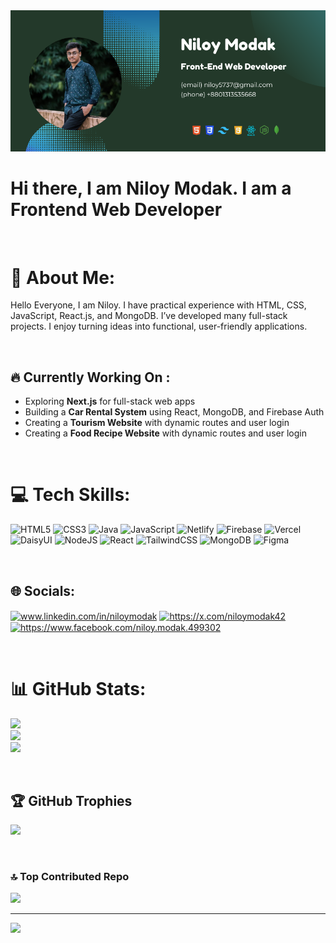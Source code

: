 <img src="https://github.com/Niloy-Modak/Niloy-Modak/blob/main/My-probational%20-banner-github.png" />
<h1>Hi there, I am Niloy Modak. I am a Frontend Web Developer</h1>
<br>

# 💫 About Me:
Hello Everyone, I am Niloy. I have practical experience with HTML, CSS, JavaScript, React.js, and MongoDB. I’ve developed many full-stack projects. I enjoy turning ideas into functional, user-friendly applications.

<br>

## 🔥 Currently Working On :
- Exploring **Next.js** for full-stack web apps
- Building a **Car Rental System** using React, MongoDB, and Firebase Auth
- Creating a **Tourism Website** with dynamic routes and user login
- Creating a **Food Recipe Website** with dynamic routes and user login

<br>

# 💻 Tech Skills:
![HTML5](https://img.shields.io/badge/html5-%23E34F26.svg?style=for-the-badge&logo=html5&logoColor=white) ![CSS3](https://img.shields.io/badge/css3-%231572B6.svg?style=for-the-badge&logo=css3&logoColor=white) ![Java](https://img.shields.io/badge/java-%23ED8B00.svg?style=for-the-badge&logo=openjdk&logoColor=white) ![JavaScript](https://img.shields.io/badge/javascript-%23323330.svg?style=for-the-badge&logo=javascript&logoColor=%23F7DF1E) ![Netlify](https://img.shields.io/badge/netlify-%23000000.svg?style=for-the-badge&logo=netlify&logoColor=#00C7B7) ![Firebase](https://img.shields.io/badge/firebase-%23039BE5.svg?style=for-the-badge&logo=firebase) ![Vercel](https://img.shields.io/badge/vercel-%23000000.svg?style=for-the-badge&logo=vercel&logoColor=white) ![DaisyUI](https://img.shields.io/badge/daisyui-5A0EF8?style=for-the-badge&logo=daisyui&logoColor=white) ![NodeJS](https://img.shields.io/badge/node.js-6DA55F?style=for-the-badge&logo=node.js&logoColor=white) ![React](https://img.shields.io/badge/react-%2320232a.svg?style=for-the-badge&logo=react&logoColor=%2361DAFB) ![TailwindCSS](https://img.shields.io/badge/tailwindcss-%2338B2AC.svg?style=for-the-badge&logo=tailwind-css&logoColor=white) ![MongoDB](https://img.shields.io/badge/MongoDB-%234ea94b.svg?style=for-the-badge&logo=mongodb&logoColor=white) ![Figma](https://img.shields.io/badge/figma-%23F24E1E.svg?style=for-the-badge&logo=figma&logoColor=white)

<br>

## 🌐 Socials:
<p align="left">
<a href="https://linkedin.com/in/www.linkedin.com/in/niloymodak" target="blank"><img align="center" src="https://raw.githubusercontent.com/rahuldkjain/github-profile-readme-generator/master/src/images/icons/Social/linked-in-alt.svg" alt="www.linkedin.com/in/niloymodak" height="30" width="40" /></a>
<a href="https://twitter.com/https://x.com/niloymodak42" target="blank"><img align="center" src="https://upload.wikimedia.org/wikipedia/commons/b/b7/X_logo.jpg" alt="https://x.com/niloymodak42" width="40" /></a>
<a href="https://fb.com/https://www.facebook.com/niloy.modak.499302" target="blank"><img align="center" src="https://raw.githubusercontent.com/rahuldkjain/github-profile-readme-generator/master/src/images/icons/Social/facebook.svg" alt="https://www.facebook.com/niloy.modak.499302" height="30" width="40" /></a>
</p>


<br>




# 📊 GitHub Stats:
![](https://github-readme-stats.vercel.app/api?username=Niloy-Modak&theme=vue-dark&hide_border=false&include_all_commits=false&count_private=false)<br/>
![](https://nirzak-streak-stats.vercel.app/?user=Niloy-Modak&theme=vue-dark&hide_border=false)<br/>
![](https://github-readme-stats.vercel.app/api/top-langs/?username=Niloy-Modak&theme=vue-dark&hide_border=false&include_all_commits=false&count_private=false&layout=compact)

<br>

## 🏆 GitHub Trophies
![](https://github-profile-trophy.vercel.app/?username=Niloy-Modak&theme=gruvbox&no-frame=false&no-bg=true&margin-w=4)

<br>

### 🔝 Top Contributed Repo
![](https://github-contributor-stats.vercel.app/api?username=Niloy-Modak&limit=5&theme=dark&combine_all_yearly_contributions=true)

---
[![](https://visitcount.itsvg.in/api?id=Niloy-Modak&icon=0&color=0)](https://visitcount.itsvg.in)

<!-- Proudly created with GPRM ( https://gprm.itsvg.in ) -->
